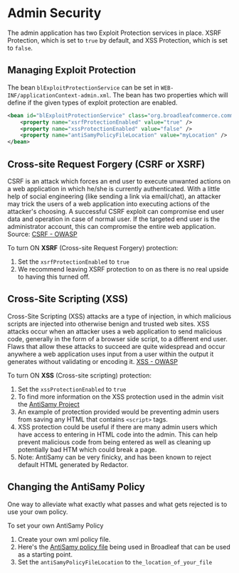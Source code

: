 # Admin Security

The admin application has two Exploit Protection services in place. XSRF Protection, which is set to `true` by default, and XSS Protection, which is set to `false`. 

## Managing Exploit Protection

The bean `blExploitProtectionService` can be set in `WEB-INF/applicationContext-admin.xml`. The bean has two properties which will define if the given types of exploit protection are enabled.
 
 ```xml
 <bean id="blExploitProtectionService" class="org.broadleafcommerce.common.security.service.ExploitProtectionServiceImpl">
     <property name="xsrfProtectionEnabled" value="true" />
     <property name="xssProtectionEnabled" value="false" />
     <property name="antiSamyPolicyFileLocation" value="myLocation" />
 </bean>
 ```

## Cross-site Request Forgery (CSRF or XSRF)
CSRF is an attack which forces an end user to execute unwanted actions on a web application in which he/she is currently authenticated. With a little help of social engineering (like sending a link via email/chat), an attacker may trick the users of a web application into executing actions of the attacker's choosing. A successful CSRF exploit can compromise end user data and operation in case of normal user. If the targeted end user is the administrator account, this can compromise the entire web application. Source: [CSRF - OWASP](https://www.owasp.org/index.php/Cross-Site_Request_Forgery_(CSRF))

To turn ON **XSRF** (Cross-site Request Forgery) protection:
1. Set the `xsrfProtectionEnabled` to `true`
2. We recommend leaving XSRF protection to on as there is no real upside to having this turned off.

## Cross-Site Scripting (XSS) 
Cross-Site Scripting (XSS) attacks are a type of injection, in which malicious scripts are injected into otherwise benign and trusted web sites. XSS attacks occur when an attacker uses a web application to send malicious code, generally in the form of a browser side script, to a different end user. Flaws that allow these attacks to succeed are quite widespread and occur anywhere a web application uses input from a user within the output it generates without validating or encoding it. [XSS - OWASP](https://www.owasp.org/index.php/XSS)

To turn ON **XSS** (Cross-site scripting) protection:
1. Set the `xssProtectionEnabled` to `true`
2. To find more information on the XSS protection used in the admin visit the [AntiSamy Project](https://www.owasp.org/index.php/Category:OWASP_AntiSamy_Project)
3. An example of protection provided would be preventing admin users from saving any HTML that contains `<script>` tags.
4. XSS protection could be useful if there are many admin users which have access to entering in HTML code into the admin. This can help prevent malicious code from being entered as well as cleaning up potentially bad HTM which could break a page. 
5. Note: AntiSamy can be very finicky, and has been known to reject default HTML generated by Redactor. 

## Changing the AntiSamy Policy
One way to alleviate what exactly what passes and what gets rejected is to use your own policy. 

To set your own AntiSamy Policy
1. Create your own xml policy file.
2. Here's the [AntiSamy policy file](https://github.com/BroadleafCommerce/BroadleafCommerce/blob/BroadleafCommerce-3.0.x/admin/broadleaf-open-admin-platform/src/main/resources/antisamy-myspace.xml) being used in Broadleaf that can be used as a starting point.
3. Set the `antiSamyPolicyFileLocation` to `the_location_of_your_file`
